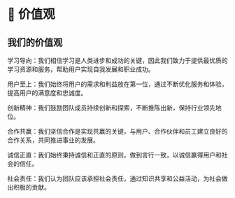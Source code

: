 # 💖 价值观

## 我们的价值观

学习导向：我们相信学习是人类进步和成功的关键，因此我们致力于提供最优质的学习资源和服务，帮助用户实现自我发展和职业成功。

用户至上：我们始终将用户的需求和利益放在第一位，通过不断优化服务和体验，提高用户的满意度和忠诚度。

创新精神：我们鼓励团队成员持续创新和探索，不断推陈出新，保持行业领先地位。

合作共赢：我们坚信合作是实现共赢的关键，与用户、合作伙伴和员工建立良好的合作关系，共同推进事业的发展。

诚信正直：我们始终秉持诚信和正直的原则，做到言行一致，以诚信赢得用户和社会的信任。

社会责任：我们认为团队应该承担社会责任，通过知识共享和公益活动，为社会做出积极的贡献。
